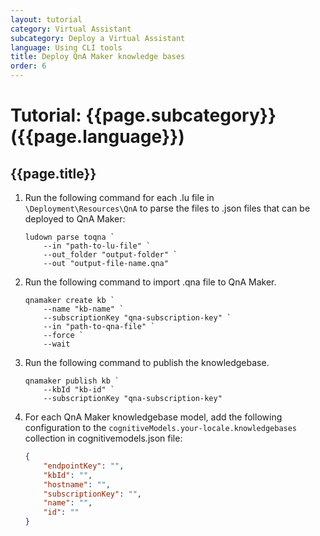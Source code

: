 ```yaml
---
layout: tutorial
category: Virtual Assistant
subcategory: Deploy a Virtual Assistant
language: Using CLI tools
title: Deploy QnA Maker knowledge bases
order: 6
---
```


# Tutorial: {{page.subcategory}} ({{page.language}})
## {{page.title}}

1. Run the following command for each .lu file in `\Deployment\Resources\QnA` to parse the files to .json files that can be deployed to QnA Maker:
    ```
    ludown parse toqna `
        --in "path-to-lu-file" `
        --out_folder "output-folder" `
        --out "output-file-name.qna"
    ```
1. Run the following command to import .qna file to QnA Maker.
    ```
    qnamaker create kb `
        --name "kb-name" `
        --subscriptionKey "qna-subscription-key" `
        --in "path-to-qna-file" `
        --force `
        --wait
    ```
1.  Run the following command to publish the knowledgebase.
    ```
    qnamaker publish kb `
        --kbId "kb-id" `
        --subscriptionKey "qna-subscription-key"
    ```
1. For each QnA Maker knowledgebase model, add the following configuration to the `cognitiveModels.your-locale.knowledgebases` collection in cognitivemodels.json file:
    ```json
    {
        "endpointKey": "",
        "kbId": "",
        "hostname": "",
        "subscriptionKey": "",
        "name": "",
        "id": ""
    }
    ```
